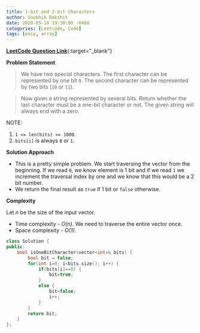```yaml
---
title: 1-bit and 2-bit Characters
author: Soubhik Rakshit
date: 2020-05-16 19:30:00 -0400
categories: [Leetcode, Code]
tags: [easy, array]
---
```


[**LeetCode Question Link**](https://leetcode.com/problems/1-bit-and-2-bit-characters/){:target="_blank"}

**Problem Statement**

> We have two special characters. The first character can be represented by one bit `0`. The second character can be represented by two bits (`10` or `11`).

> Now given a string represented by several bits. Return whether the last character must be a one-bit character or not. The given string will always end with a zero.

NOTE:
1. `1 <= len(bits) <= 1000`.
2. `bits[i]` is always `0` or `1`.

**Solution Approach**

* This is a pretty simple problem. We start traversing the vector from the beginning. If we read `0`, we know element is 1 bit and if we read `1` we increment the traversal index by one and we know that this would be a 2 bit number.
* We return the final result as `true` if 1 bit or `false` otherwise.

**Complexity**

Let _n_ be the size of the input vector.
* Time complexity - _O(n)_. We need to traverse the entire vector once.
* Space complexity - _O(1)_. 

```c++
class Solution {
public:
    bool isOneBitCharacter(vector<int>& bits) {
        bool bit = false;
        for(int i=0; i<bits.size(); i++) {
            if(bits[i]==0) {
                bit=true;
            }
            else {
                bit=false;
                i++;
            }
        }
        return bit;
    }
};
```